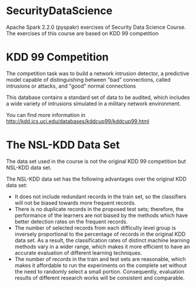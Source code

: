 # SecurityDataScience
Apache Spark 2.2.0 (pyspakr) exercises of Security Data Science Course. 
The exercises of this course are based on KDD 99 competition

# KDD 99 Competition
The competition task was to build a network intrusion detector, a predictive model capable of distinguishing between "bad" connections, called intrusions or attacks, and "good" normal connections

This database contains a standard set of data to be audited, which includes a wide variety of intrusions simulated in a military network environment.

You can find more information in http://kdd.ics.uci.edu/databases/kddcup99/kddcup99.html 

# The NSL-KDD Data Set
The data set used in the course is not the original KDD 99 competition but NSL-KDD data set.

The NSL-KDD data set has the following advantages over the original KDD data set:
* It does not include redundant records in the train set, so the classifiers will not be biased towards more frequent records.
* There is no duplicate records in the proposed test sets; therefore, the performance of the learners are not biased by the methods which have better detection rates on the frequent records.
* The number of selected records from each difficulty level group is inversely proportional to the percentage of records in the original KDD data set. As a result, the classification rates of distinct machine learning methods vary in a wider range, which makes it more efficient to have an accurate evaluation of different learning techniques.
* The number of records in the train and test sets are reasonable, which makes it affordable to run the experiments on the complete set without the need to randomly select a small portion. Consequently, evaluation results of different research works will be consistent and comparable.



